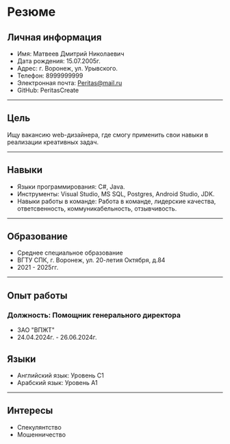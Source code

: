 # Резюме

## Личная информация
- Имя: Матвеев Дмитрий Николаевич
- Дата рождения: 15.07.2005г.
- Адрес: г. Воронеж, ул. Урывского. 
- Телефон: 8999999999
- Электронная почта: Peritas@mail.ru
- GitHub: PeritasCreate
  
---

## Цель
Ищу вакансию web-дизайнера, где смогу применить свои навыки в реализации креативных задач.

---

## Навыки
- Языки программирования: C#, Java.
- Инструменты: Visual Studio, MS SQL, Postgres, Android Studio, JDK.
- Навыки работы в команде: Работа в команде, лидерские качества, ответсвенность, коммуникабельность, отзывчивость.

---

## Образование
- Среднее специальное образование
- ВГТУ СПК, г. Воронеж, ул. 20-летия Октября, д.84 
- 2021 - 2025гг.

---

## Опыт работы
### Должность: Помощник генерального директора
- ЗАО "ВПЖТ"
- 24.04.2024г. - 26.06.2024г.

## Языки
- Английский язык: Уровень C1 
- Арабский язык: Уровень А1 

---

## Интересы
- Спекулянтство
- Мошенничество  

